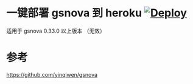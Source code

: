 # 一键部署 gsnova 到 heroku [![Deploy](https://www.herokucdn.com/deploy/button.png)](https://heroku.com/deploy)
适用于 gsnova 0.33.0 以上版本 （无效）

# 参考
https://github.com/yinqiwen/gsnova
